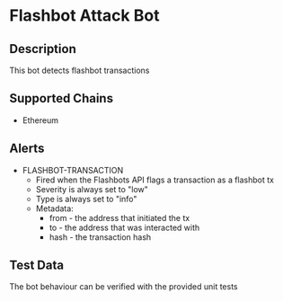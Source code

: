 # Flashbot Attack Bot

## Description

This bot detects flashbot transactions

## Supported Chains

- Ethereum

## Alerts

- FLASHBOT-TRANSACTION
  - Fired when the Flashbots API flags a transaction as a flashbot tx
  - Severity is always set to "low"
  - Type is always set to "info"
  - Metadata:
    - from - the address that initiated the tx
    - to - the address that was interacted with
    - hash - the transaction hash

## Test Data

The bot behaviour can be verified with the provided unit tests
